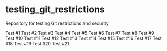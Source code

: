 # testing_git_restrictions
Repository for testing Git restrictions and security

Test #1
Test #2
Test #3
Test #4
Test #5
Test #6
Test #7
Test #8
Test #9
Test #10
Test #11
Test #12
Test #13
Test #14
Test #15
Test #16
Test #17
Test #18
Test #19
Test #20
Test #21
